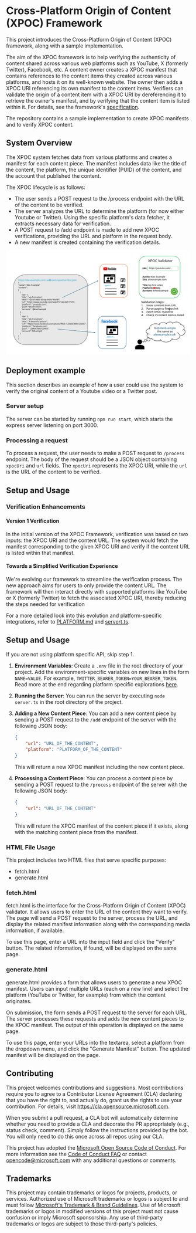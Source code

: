 # Cross-Platform Origin of Content (XPOC) Framework

This project introduces the Cross-Platform Origin of Content (XPOC) framework, along with a sample implementation.

The aim of the XPOC framework is to help verifying the authenticity of content shared across various web platforms such as YouTube, X (formerly Twitter), Facebook, etc. A content owner creates a XPOC manifest that contains references to the content items they created across various platforms, and hosts it on its well-known website. The owner then adds a XPOC URI referencing its own manifest to the content items. Verifiers can validate the origin of a content item with a XPOC URI by dereferencing it to retrieve the owner's manifest, and by verifying that the content item is listed within it. For details, see the framework's [specification](./doc//xpoc-specification.md).

The repository contains a sample implementation to create XPOC manifests and to verify XPOC content.

## System Overview

The XPOC system fetches data from various platforms and creates a manifest for each content piece. The manifest includes data like the title of the content, the platform, the unique identifier (PUID) of the content, and the account that published the content. 

The XPOC lifecycle is as follows:

- The user sends a POST request to the /process endpoint with the URL of the content to be verified.
- The server analyzes the URL to determine the platform (for now either Youtube or Twitter). Using the specific platform's data fetcher, it extracts necessary data for verification.
- A POST request to /add endpoint is made to add new XPOC verifications, providing the URL and platform in the request body.
- A new manifest is created containing the verification details.

![XPOC architecture](./doc/XPOC_arch.svg)

## Deployment example

This section describes an example of how a user could use the system to verify the original content of a Youtube video or a Twitter post.

### Server setup
The server can be started by running `npm run start`, which starts the express server listening on port 3000.

### Processing a request

To process a request, the user needs to make a POST request to `/process` endpoint. The body of the request should be a JSON object containing `xpocUri` and `url` fields. The `xpocUri` represents the XPOC URI, while the `url` is the URL of the content to be verified.

## Setup and Usage

### Verification Enhancements

#### Version 1 Verification
In the initial version of the XPOC Framework, verification was based on two inputs: the XPOC URI and the content URL. The system would fetch the manifest corresponding to the given XPOC URI and verify if the content URL is listed within that manifest.

#### Towards a Simplified Verification Experience
We're evolving our framework to streamline the verification process. The new approach aims for users to only provide the content URL. The framework will then interact directly with supported platforms like YouTube or X (formerly Twitter) to fetch the associated XPOC URI, thereby reducing the steps needed for verification

For a more detailed look into this evolution and platform-specific integrations, refer to [PLATFORM.md](./PLATFORM.md) and [servert.ts](/src/server.ts). 

## Setup and Usage

If you are not using platform specific API, skip step 1. 

1. **Environment Variables**: Create a `.env` file in the root directory of your project. Add the environment-specific variables on new lines in the form `NAME=VALUE`. For example, `TWITTER_BEARER_TOKEN=YOUR_BEARER_TOKEN`. Read more at the end regarding platform specific explorations [here](./PLATFORM.md). 

2. **Running the Server**: You can run the server by executing `node server.ts` in the root directory of the project.

3. **Adding a New Content Piece**: You can add a new content piece by sending a POST request to the `/add` endpoint of the server with the following JSON body:
    ```json
    {
        "url": "URL_OF_THE_CONTENT",
        "platform": "PLATFORM_OF_THE_CONTENT"
    }
    ```
    This will return a new XPOC manifest including the new content piece.

4. **Processing a Content Piece**: You can process a content piece by sending a POST request to the `/process` endpoint of the server with the following JSON body:
    ```json
    {
        "url": "URL_OF_THE_CONTENT"
    }
    ```
    This will return the XPOC manifest of the content piece if it exists, along with the matching content piece from the manifest.

### HTML File Usage
This project includes two HTML files that serve specific purposes:

- fetch.html
- generate.html

### fetch.html
fetch.html is the interface for the Cross-Platform Origin of Content (XPOC) validator. It allows users to enter the URL of the content they want to verify. The page will send a POST request to the server, process the URL, and display the related manifest information along with the corresponding media information, if available.

To use this page, enter a URL into the input field and click the "Verify" button. The related information, if found, will be displayed on the same page.

### generate.html
generate.html provides a form that allows users to generate a new XPOC manifest. Users can input multiple URLs (each on a new line) and select the platform (YouTube or Twitter, for example) from which the content originates.

On submission, the form sends a POST request to the server for each URL. The server processes these requests and adds the new content pieces to the XPOC manifest. The output of this operation is displayed on the same page.

To use this page, enter your URLs into the textarea, select a platform from the dropdown menu, and click the "Generate Manifest" button. The updated manifest will be displayed on the page.

## Contributing

This project welcomes contributions and suggestions.  Most contributions require you to agree to a
Contributor License Agreement (CLA) declaring that you have the right to, and actually do, grant us
the rights to use your contribution. For details, visit https://cla.opensource.microsoft.com.

When you submit a pull request, a CLA bot will automatically determine whether you need to provide
a CLA and decorate the PR appropriately (e.g., status check, comment). Simply follow the instructions
provided by the bot. You will only need to do this once across all repos using our CLA.

This project has adopted the [Microsoft Open Source Code of Conduct](https://opensource.microsoft.com/codeofconduct/).
For more information see the [Code of Conduct FAQ](https://opensource.microsoft.com/codeofconduct/faq/) or
contact [opencode@microsoft.com](mailto:opencode@microsoft.com) with any additional questions or comments.

## Trademarks

This project may contain trademarks or logos for projects, products, or services. Authorized use of Microsoft 
trademarks or logos is subject to and must follow 
[Microsoft's Trademark & Brand Guidelines](https://www.microsoft.com/en-us/legal/intellectualproperty/trademarks/usage/general).
Use of Microsoft trademarks or logos in modified versions of this project must not cause confusion or imply Microsoft sponsorship.
Any use of third-party trademarks or logos are subject to those third-party's policies.
